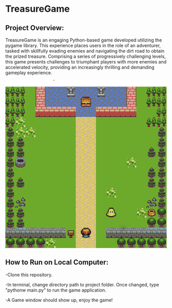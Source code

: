 
# TreasureGame

<h2>Project Overview:</h2>
<p>
TreasureGame is an engaging Python-based game developed utilizing the pygame library. This experience places users in the role of an adventurer, tasked with skillfully evading enemies and navigating the 
  dirt road to obtain the prized 
  treasure. Comprising a series of progressively challenging levels, this game presents challenges to triumphant players with more enemies and accelerated velocity, providing an increasingly thrilling and demanding gameplay experience.
  
![](asset/TreasureGame.png)
  
  
</p>

<h2>How to Run on Local Computer: </h2>
<p>
  -Clone this repository.
</p>  
<p>

  -In terminal, change directory path to project folder. Once changed, type "pythonw main.py" to run the game application.
  </p>
<p>
  -A Game window should show up, enjoy the game!
</p>


